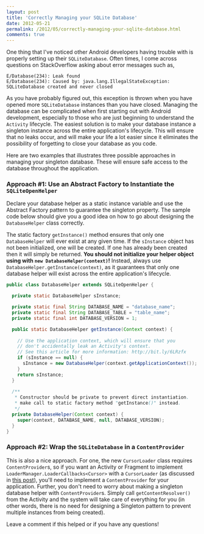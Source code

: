 ```yaml
---
layout: post
title: 'Correctly Managing your SQLite Database'
date: 2012-05-21
permalink: /2012/05/correctly-managing-your-sqlite-database.html
comments: true
---
```

One thing that I've noticed other Android developers having trouble with is properly
setting up their `SQLiteDatabase`. Often times, I come across questions on StackOverflow
asking about error messages such as,

```
E/Database(234): Leak found
E/Database(234): Caused by: java.lang.IllegalStateException: SQLiteDatabase created and never closed
```

As you have probably figured out, this exception is thrown when you have opened more
`SQLiteDatabase` instances than you have closed. Managing the database can be complicated
when first starting out with Android development, especially to those who are just beginning
to understand the `Activity` lifecycle. The easiest solution is to make your database
instance a singleton instance across the entire application's lifecycle. This will ensure
that no leaks occur, and will make your life a lot easier since it eliminates the
possibility of forgetting to close your database as you code.

<!--more-->

Here are two examples that illustrates three possible approaches in managing your
singleton database. These will ensure safe access to the database throughout the application.

### Approach #1: Use an Abstract Factory to Instantiate the `SQLiteOpenHelper`

Declare your database helper as a static instance variable and use the Abstract Factory
pattern to guarantee the singleton property. The sample code below should give you a good
idea on how to go about designing the `DatabaseHelper` class correctly.

The static factory `getInstance()` method ensures that only one `DatabaseHelper`
will ever exist at any given time. If the `sInstance` object has not been initialized,
one will be created. If one has already been created then it will simply be returned.
**You should not initialize your helper object using with `new DatabaseHelper(context)`!**
Instead, always use `DatabaseHelper.getInstance(context)`, as it guarantees that only one
database helper will exist across the entire application's lifecycle.

```java
public class DatabaseHelper extends SQLiteOpenHelper { 

  private static DatabaseHelper sInstance;

  private static final String DATABASE_NAME = "database_name";
  private static final String DATABASE_TABLE = "table_name";
  private static final int DATABASE_VERSION = 1;

  public static DatabaseHelper getInstance(Context context) {
     
    // Use the application context, which will ensure that you 
    // don't accidentally leak an Activity's context.
    // See this article for more information: http://bit.ly/6LRzfx
    if (sInstance == null) {
      sInstance = new DatabaseHelper(context.getApplicationContext());
    }
    return sInstance;
  }
    
  /**
   * Constructor should be private to prevent direct instantiation.
   * make call to static factory method "getInstance()" instead.
   */
  private DatabaseHelper(Context context) {
    super(context, DATABASE_NAME, null, DATABASE_VERSION);
  }
}
```

### Approach #2: Wrap the `SQLiteDatabase` in a `ContentProvider`

This is also a nice approach. For one, the new `CursorLoader` class requires
`ContentProvider`s, so if you want an Activity or Fragment to implement `LoaderManager.LoaderCallbacks<Cursor>`
with a `CursorLoader` (as discussed in <a href="/2012/07/understanding-loadermanager.html">this post</a>),
you'll need to implement a `ContentProvider` for your application. Further, you don't need to worry
about making a singleton database helper with `ContentProvider`s. Simply call `getContentResolver()`
from the Activity and the system will take care of everything for you (in other words, there is no
need for designing a Singleton pattern to prevent multiple instances from being created).

Leave a comment if this helped or if you have any questions!